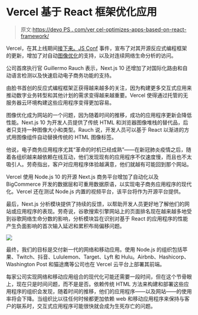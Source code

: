 # Vercel 基于 React 框架优化应用

> 原文:[https://devo PS . com/ver cel-optimizes-apps-based-on-react-framework/](https://devops.com/vercel-optimizes-apps-based-on-react-framework/)

Vercel，在其上线期间[接下来。JS Conf](https://nextjs.org/conf/stage/n) 事件，宣布了对其开源反应式编程框架的更新，增加了对自动[图像优化](https://devops.com/?s=Image%20optimization)的支持，以及对连续网络生命分析的访问。

公司首席执行官 Guillermo Rauch 表示，Next.js 10 还增加了对国际化路由和自动语言检测以及快速启动电子商务功能的支持。

由脸书首创的反应式编程框架正获得越来越多的关注，因为构建更多交互式应用来推动数字业务转型和其他计划的需求变得越来越重要。Vercel 使得通过托管的无服务器云环境构建这些应用程序变得更加容易。

图像优化成为网站的一个问题，因为随着时间的推移，成功的应用程序更新会降低性能。Next.js 10 为开发人员提供了传统 HTML 和浏览器图像堆栈的替代品，后者只支持一种图像大小和类型。Rauch 说，开发人员可以基于 React 以渐进的方式用图像组件自动替换传统的 HTML 图像标签。

他说，电子商务应用程序尤其“革命的时机已经成熟”——在新冠肺炎疫情之后，随着各组织越来越依赖在线互动，他们发现现有的应用程序不仅速度慢，而且也不太吸引人。劳奇指出，客户对应用程序体验越满意，他们就越有可能回到那个网站。

Vercel 使用 Node.js 10 的开源 Next.js 商务平台增加了自动化以及 BigCommerce 开发的数据层和可重用数据原语，以实现电子商务应用程序的现代化。Vercel 还在测试 Node.js 内置的视频平台，该平台将作为开源平台提供。

最后，Next.js 分析模块提供了持续的反馈，以帮助开发人员更好地了解他们的网站或应用程序的表现。劳奇说，谷歌搜索引擎网站上的页面排名现在越来越多地受到谷歌网络生命分数的影响，分析模块旨在识别对基于 React 的应用程序的性能产生负面影响的首次输入延迟和累积布局偏移问题。

![](../Images/08405172d725942eb82bc970853513c8.png)

最终，我们的目标是交付新一代的网络和移动应用。使用 Node.js 的组织包括苹果、Twitch、抖音、Lululemon、Target、Lyft 和 Hulu。Airbnb、Hashicorp、Washington Post 和猫途鹰等公司也在 Vercel 云平台上部署其前端。

每家公司实现网络和移动应用组合的现代化可能还需要一段时间，但在这个节骨眼上，现在只是时间问题，而不是是否。依赖传统 HTML 方法来构建和部署这些应用程序的组织会发现，随着时间的推移，他们的应用程序——以及网站——的使用率将会下降。当组织比以往任何时候都更加依赖 web 和移动应用程序来保持与客户的联系时，交互式应用程序可能很快就会成为生死存亡的问题。